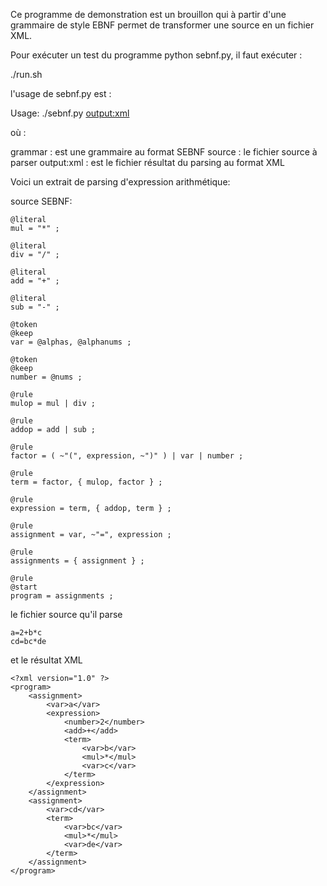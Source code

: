 
Ce programme de demonstration est un brouillon qui à partir d'une grammaire de
style EBNF permet de transformer une source en un fichier XML.

Pour exécuter un test du programme python sebnf.py, il faut exécuter :

  ./run.sh

l'usage de sebnf.py est :

  Usage: ./sebnf.py <grammar> <source> <output:xml>

où :

  grammar : est une grammaire au format SEBNF
  source : le fichier source à parser 
  output:xml : est le fichier résultat du parsing au format XML

Voici un extrait de parsing d'expression arithmétique:

source SEBNF:

	@literal
	mul = "*" ;
	
	@literal
	div = "/" ;
	
	@literal
	add = "+" ;
	
	@literal
	sub = "-" ;
	
	@token
	@keep
	var = @alphas, @alphanums ;
	
	@token
	@keep
	number = @nums ;
	
	@rule
	mulop = mul | div ; 
	
	@rule
	addop = add | sub ;
	
	@rule
	factor = ( ~"(", expression, ~")" ) | var | number ;
	
	@rule
	term = factor, { mulop, factor } ;
	
	@rule
	expression = term, { addop, term } ;
	
	@rule
	assignment = var, ~"=", expression ;
	
	@rule
	assignments = { assignment } ;
	
	@rule
	@start
	program = assignments ;
	
le fichier source qu'il parse
	
	a=2+b*c
	cd=bc*de
	
et le résultat XML 
	
	<?xml version="1.0" ?>
	<program>
		<assignment>
			<var>a</var>
			<expression>
				<number>2</number>
				<add>+</add>
				<term>
					<var>b</var>
					<mul>*</mul>
					<var>c</var>
				</term>
			</expression>
		</assignment>
		<assignment>
			<var>cd</var>
			<term>
				<var>bc</var>
				<mul>*</mul>
				<var>de</var>
			</term>
		</assignment>
	</program>
	

